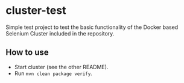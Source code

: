 # cluster-test

Simple test project to test the basic functionality of the Docker based Selenium Cluster included in the repository.

## How to use

- Start cluster (see the other README).
- Run `mvn clean package verify`.
